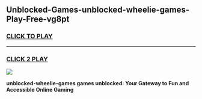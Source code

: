 
## Unblocked-Games-unblocked-wheelie-games-Play-Free-vg8pt
<h3>
<a href="https://premium76.site?title=unblocked-wheelie-games&ref=15A">CLICK TO PLAY</a></h3>
<hr>

<h3>
<a href="https://premium76.site?title=unblocked-wheelie-games&ref=15A">CLICK 2 PLAY</a>
  
</h3>

<a href="https://premium76.site?title=unblocked-wheelie-games&ref=15A"><img src="https://clearcache.store/games.png"></a>


**unblocked-wheelie-games games unblocked: Your Gateway to Fun and Accessible Online Gaming**
